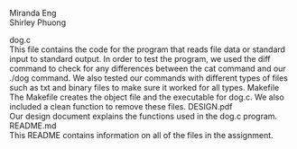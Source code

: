 Miranda Eng  
Shirley Phuong

dog.c   
	This file contains the code for the program that reads file data or standard input to standard output. In order to test the program, we used the diff command to check for any differences between the cat command and our ./dog command. We also tested our commands with different types of files such as txt and binary files to make sure it worked for all types. 
Makefile    
	The Makefile creates the object file and the executable for dog.c. We also included a clean function to remove these files. 
DESIGN.pdf    
	Our design document explains the functions used in the dog.c program.
README.md    
	This README contains information on all of the files in the assignment. 

